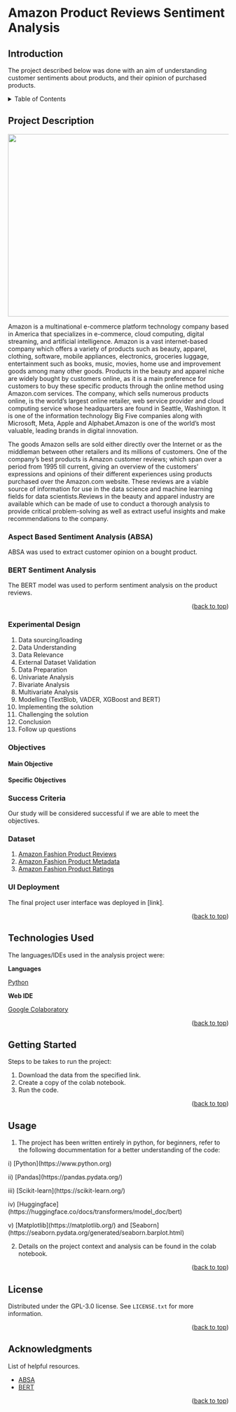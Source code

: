 # Amazon Product Reviews Sentiment Analysis


## Introduction

The project described below was done with an aim of understanding customer sentiments about products, and their opinion of purchased products.


<!-- TABLE OF CONTENTS -->
<details>
  <summary>Table of Contents</summary>
  <ol>
    <li>
      <a href="#project-description">Project Description</a>
      <ul>
        <li><a href="#experimental-design">Experimental Design</a></li>
        <li><a href="#objectives">Objectives</a></li>
        <li><a href="#sucess-criteria">Success Criteria</a></li>
        <li><a href="#dataset">Dataset</a></li>
        <li><a href="#ui-deployment">UI Deployment</a></li>
      </ul>
    </li>
    <li>
      <a href="#technologies-used">Technologies Used</a></li>
    <li>
      <a href="#getting-started">Getting Started</a>
      <ul>
        <li><a href="#installation">Installation</a></li>
      </ul>
    </li>
    <li><a href="#usage">Usage</a></li>
    <li><a href="#license">License</a></li>
    <li><a href="#acknowledgments">Acknowledgments</a></li>
  </ol>
</details>



<!-- PROJECT DESCRIPTION -->
## Project Description

<p align="center">
  <img 
    width="614"
    height="417"
    src="https://fontspool.com/img/fonts/img-1602929103184.png"
  >
</p>


Amazon is a multinational e-commerce platform technology company based in America that specializes in e-commerce, cloud computing, digital streaming, and artificial intelligence. Amazon is a vast internet-based company which offers a variety of products such as beauty, apparel, clothing, software, mobile appliances, electronics, groceries luggage, entertainment such as books, music, movies, home use and improvement goods among many other goods. Products in the beauty and apparel niche are widely bought by customers online, as it is a main preference for customers to buy these specific products through the online method using Amazon.com services. The company, which sells numerous products online, is the world’s largest online retailer, web service provider and cloud computing service whose headquarters are found in Seattle, Washington. It is one of the information technology Big Five companies along with Microsoft, Meta, Apple and Alphabet.Amazon is one of the world’s most valuable, leading brands in digital innovation.

The goods Amazon sells are sold either directly over the Internet or as the middleman between other retailers and its millions of customers. One of the company’s best products is Amazon customer reviews; which span over a period from 1995 till current, giving an overview of the customers’ expressions and opinions of their different experiences using products purchased over the Amazon.com website. These reviews are a viable source of information for use in the data science and machine learning fields for data scientists.Reviews in the beauty and apparel industry are available which can be made of use to conduct a thorough analysis to provide critical problem-solving as well as extract useful insights and make recommendations to the company.


### Aspect Based Sentiment Analysis (ABSA)

ABSA was used to extract customer opinion on a bought product.



### BERT Sentiment Analysis

The BERT model was used to perform sentiment analysis on the product reviews.



<p align="right">(<a href="#top">back to top</a>)</p>

<!-- EXPERIMENTAL DESIGN -->
### Experimental Design

1. Data sourcing/loading 
2. Data Understanding 
3. Data Relevance
4. External Dataset Validation
5. Data Preparation
6. Univariate Analysis
7. Bivariate Analysis
8. Multivariate Analysis
9. Modelling (TextBlob, VADER, XGBoost and BERT)
10. Implementing the solution
11. Challenging the solution
12. Conclusion
13. Follow up questions


<!-- Objectives-->
### Objectives

#### Main Objective

#### Specific Objectives

<!-- SUCCESS CRITERIA-->
### Success Criteria

Our study will be considered successful if we are able to meet the objectives.


<!-- DATASET -->
### Dataset

1. [Amazon Fashion Product Reviews](https://nijianmo.github.io/amazon/index.html)
2. [Amazon Fashion Product Metadata](https://nijianmo.github.io/amazon/index.html)
3. [Amazon Fashion Product Ratings](https://nijianmo.github.io/amazon/index.html)



<!-- UI Deployment -->

### UI Deployment

The final project user interface was deployed in [link].

<p align="right">(<a href="#top">back to top</a>)</p>


<!-- TECHNOLOGIES USED -->

## Technologies Used

The languages/IDEs used in the analysis project were: 

**Languages**

[Python](https://www.python.org)

**Web IDE**

[Google Colaboratory](https://colab.research.google.com/)


<p align="right">(<a href="#top">back to top</a>)</p>



<!-- GETTING STARTED -->

## Getting Started

Steps to be takes to run the project:

1. Download the data from the specified link.
2. Create a copy of the colab notebook.
3. Run the code.


<p align="right">(<a href="#top">back to top</a>)</p>



<!-- USAGE EXAMPLES -->
## Usage

1. The project has been written entirely in python, for beginners, refer to the following docummentation for a better understanding of the code:

<p class="tab">i) [Python](https://www.python.org)</p>
<p class="tab">ii) [Pandas](https://pandas.pydata.org/)</p>
<p class="tab">iii) [Scikit-learn](https://scikit-learn.org/)</p>
<p class="tab">iv) [Huggingface](https://huggingface.co/docs/transformers/model_doc/bert)</p>
<p class="tab">v) [Matplotlib](https://matplotlib.org/) and [Seaborn](https://seaborn.pydata.org/generated/seaborn.barplot.html)</p>

2. Details on the project context and analysis can be found in the colab notebook.

<p align="right">(<a href="#top">back to top</a>)</p>




<!-- LICENSE -->
## License

Distributed under the GPL-3.0 license. See `LICENSE.txt` for more information.

<p align="right">(<a href="#top">back to top</a>)</p>




<!-- ACKNOWLEDGMENTS -->
## Acknowledgments
List of helpful resources.

* [ABSA](https://medium.com/analytics-vidhya/aspect-based-sentiment-analysis-a-practical-approach-8f51029bbc4a)
* [BERT](https://huggingface.co/docs/transformers/model_doc/bert)
 
<p align="right">(<a href="#top">back to top</a>)</p>




